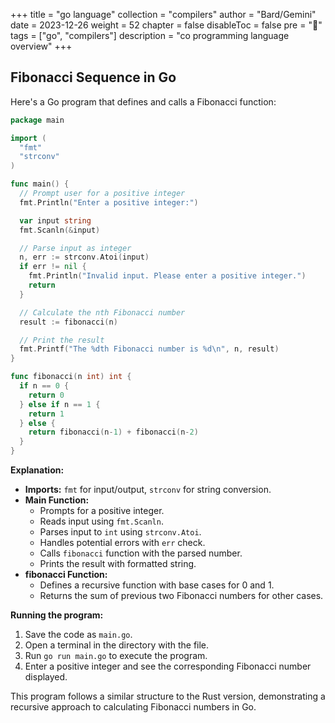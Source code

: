 +++
title = "go language"
collection = "compilers"
author = "Bard/Gemini"
date = 2023-12-26
weight = 52
chapter = false
disableToc = false
pre = "<b>📜</b>"
tags = ["go", "compilers"]
description = "co programming language overview"
+++

## Fibonacci Sequence in Go

Here's a Go program that defines and calls a Fibonacci function:

```go
package main

import (
  "fmt"
  "strconv"
)

func main() {
  // Prompt user for a positive integer
  fmt.Println("Enter a positive integer:")

  var input string
  fmt.Scanln(&input)

  // Parse input as integer
  n, err := strconv.Atoi(input)
  if err != nil {
    fmt.Println("Invalid input. Please enter a positive integer.")
    return
  }

  // Calculate the nth Fibonacci number
  result := fibonacci(n)

  // Print the result
  fmt.Printf("The %dth Fibonacci number is %d\n", n, result)
}

func fibonacci(n int) int {
  if n == 0 {
    return 0
  } else if n == 1 {
    return 1
  } else {
    return fibonacci(n-1) + fibonacci(n-2)
  }
}
```

**Explanation:**

* **Imports:** `fmt` for input/output, `strconv` for string conversion.
* **Main Function:**
    * Prompts for a positive integer.
    * Reads input using `fmt.Scanln`.
    * Parses input to `int` using `strconv.Atoi`.
    * Handles potential errors with `err` check.
    * Calls `fibonacci` function with the parsed number.
    * Prints the result with formatted string.
* **fibonacci Function:**
    * Defines a recursive function with base cases for 0 and 1.
    * Returns the sum of previous two Fibonacci numbers for other cases.

**Running the program:**

1. Save the code as `main.go`.
2. Open a terminal in the directory with the file.
3. Run `go run main.go` to execute the program.
4. Enter a positive integer and see the corresponding Fibonacci number displayed.

This program follows a similar structure to the Rust version, demonstrating a recursive approach to calculating Fibonacci numbers in Go.
